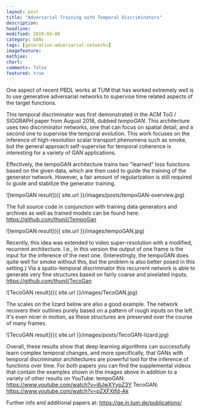 ```yaml
---
layout: post
title: "Adversarial Training with Temporal Discriminators"
description: 
headline: 
modified: 2019-04-08
category: GANs
tags: [generative-adversarial-networks]
imagefeature: 
mathjax: 
chart: 
comments: false
featured: true
---
```


One aspect of recent PBDL works at TUM that has worked extremely well is to use generative
adversarial networks to supervise time related aspects of the target functions.

This temporal discriminator was first demonstrated in the ACM ToG / SIGGRAPH paper
from August 2018, dubbed _tempoGAN_. This architecture uses two discriminator
networks, one that can focus on spatial detail, and a second one to supervise the
temporal evolution. This work focuses on the inference of high-resolution 
scalar transport phenomena such as smoke, but the general approach self-supervise
for temporal coherence is interesting for a variety of GAN applications.

Effectively, the tempoGAN architecture trains two "learned" loss functions
based on the given data, which 
are then used to guide the training of the generator network. However, a 
fair amount of regularization is still required to guide and stabilize the generator training.

![tempoGAN result]({{ site.url }}/images/posts/tempoGAN-overview.jpg)

The full source code in conjunction with training data generators and archives
as well as trained models can be found here:
<https://github.com/thunil/TempoGan>

![tempoGAN result]({{ site.url }}/images/tempoGAN.jpg)

Recently, this idea was extended to video super-resolution with a modified, recurrent
architecture. I.e., in this version the output of one frame is the input
for the inference of the next one. (Interestingly, the tempoGAN does quite
well for smoke without this, but the problem is also better posed in this
setting.)
Via a spatio-temporal discriminator this recurrent network is able to generate
very fine structures based on fairly coarse and pixelated inputs.
<https://github.com/thunil/TecoGan>

![TecoGAN result]({{ site.url }}/images/TecoGAN.jpg)

The scales on the lizard below are also a good example. The network recovers their
outlines purely based on a pattern of rough inputs on the left. It's even nicer in motion,
as these structures are preserved over the course of many frames. 

![TecoGAN result]({{ site.url }}/images/posts/TecoGAN-lizard.jpg)

Overall, these results show that deep learning algorithms can successfully learn 
complex temporal changes, and more specifically, that GANs with temporal discriminator
architectures are powerful tool for the inference of functions over time.
For both papers you can find the supplemental videos that contain the examples shown 
in the images above in addition to a variety of other results on YouTube:
tempoGAN: <https://www.youtube.com/watch?v=i6JwXYypZ3Y>
TecoGAN: <https://www.youtube.com/watch?v=pZXFXtfd-Ak>

Further info and additional papers at: <https://ge.in.tum.de/publications/>
